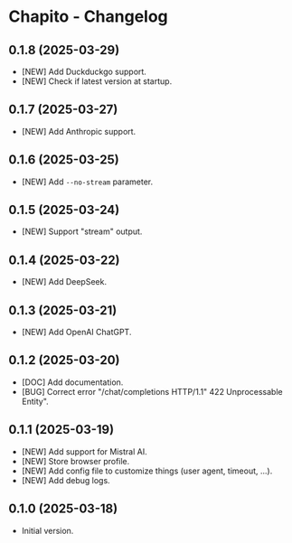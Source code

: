 # Chapito - Changelog

## 0.1.8 (2025-03-29)

- [NEW] Add Duckduckgo support.
- [NEW] Check if latest version at startup.

## 0.1.7 (2025-03-27)

- [NEW] Add Anthropic support.

## 0.1.6 (2025-03-25)

- [NEW] Add `--no-stream` parameter.

## 0.1.5 (2025-03-24)

- [NEW] Support "stream" output.

## 0.1.4 (2025-03-22)

- [NEW] Add DeepSeek.

## 0.1.3 (2025-03-21)

- [NEW] Add OpenAI ChatGPT.

## 0.1.2 (2025-03-20)

- [DOC] Add documentation.
- [BUG] Correct error "/chat/completions HTTP/1.1" 422 Unprocessable Entity".

## 0.1.1 (2025-03-19)

- [NEW] Add support for Mistral AI.
- [NEW] Store browser profile.
- [NEW] Add config file to customize things (user agent, timeout, ...).
- [NEW] Add debug logs.

## 0.1.0 (2025-03-18)

- Initial version.
